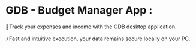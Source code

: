 <h1>GDB - Budget Manager App :</h1>

📌Track your expenses and income with the GDB desktop application.

⚡Fast and intuitive execution, your data remains secure locally on your PC.
